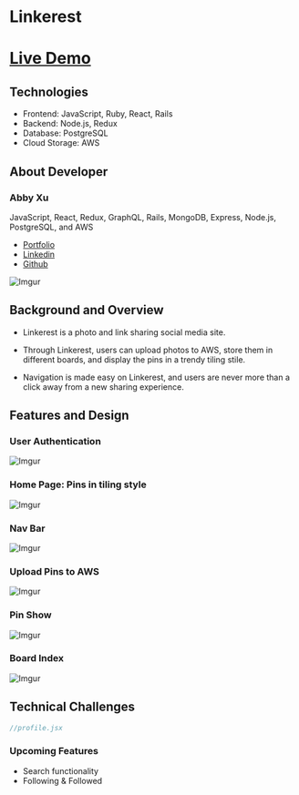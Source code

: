 # Linkerest

# [Live Demo](https://linkerest.herokuapp.com/#/)

## Technologies
 * Frontend: JavaScript, Ruby, React, Rails
 * Backend: Node.js, Redux
 * Database: PostgreSQL
 * Cloud Storage: AWS

## About Developer

### Abby Xu
JavaScript, React, Redux, GraphQL, Rails, MongoDB, Express, Node.js, PostgreSQL, and AWS
* [Portfolio](https://www.abbydeveloper.com)
* [Linkedin](https://www.linkedin.com/in/abby-jun-xu/)
* [Github](https://www.github.com/AbbyTunes)

![Imgur](https://i.imgur.com/GDACneq.png)

## Background and Overview
 * Linkerest is a photo and link sharing social media site.

 * Through Linkerest, users can upload photos to AWS, store them in different boards, and display the pins in a trendy tiling stile. 

 * Navigation is made easy on Linkerest, and users are never more than a click away from a new sharing experience.

 ## Features and Design

### User Authentication

![Imgur](https://i.imgur.com/5umPy2i.png)

### Home Page: Pins in tiling style

![Imgur](https://i.imgur.com/jIoEpOh.png)

### Nav Bar

![Imgur](https://i.imgur.com/YK6xjp7.png)

### Upload Pins to AWS

![Imgur](https://i.imgur.com/kMCGvgw.png)

### Pin Show

![Imgur](https://i.imgur.com/4rnmVzb.png)

### Board Index

![Imgur](https://i.imgur.com/9MplHtc.png)


## Technical Challenges

```javascript 
//profile.jsx

```

### Upcoming Features
* Search functionality
* Following & Followed